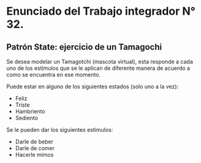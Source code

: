 # Enunciado del Trabajo integrador N° 32.



## Patrón State: ejercicio de un Tamagochi

Se desea modelar un Tamagotchi (mascota virtual), esta responde a cada uno de los estímulos que se le aplican de diferente manera de acuerdo a como se encuentra en ese momento.

Puede estar en alguno de los siguientes estados (solo uno a la vez):
- Feliz
- Triste
- Hambriento
- Sediento

Se le pueden dar los siguientes estímulos:
- Darle de beber
- Darle de comer
- Hacerle mimos